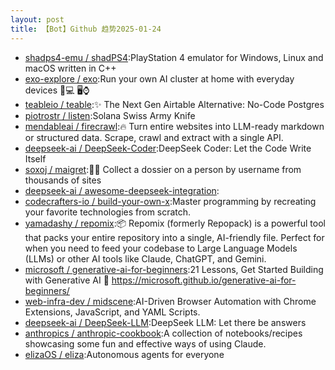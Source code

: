```yaml
---
layout: post
title: 【Bot】Github 趋势2025-01-24
---
```


* [shadps4-emu / shadPS4](https://github.com/shadps4-emu/shadPS4):PlayStation 4 emulator for Windows, Linux and macOS written in C++
* [exo-explore / exo](https://github.com/exo-explore/exo):Run your own AI cluster at home with everyday devices 📱💻 🖥️⌚
* [teableio / teable](https://github.com/teableio/teable):✨ The Next Gen Airtable Alternative: No-Code Postgres
* [piotrostr / listen](https://github.com/piotrostr/listen):Solana Swiss Army Knife
* [mendableai / firecrawl](https://github.com/mendableai/firecrawl):🔥 Turn entire websites into LLM-ready markdown or structured data. Scrape, crawl and extract with a single API.
* [deepseek-ai / DeepSeek-Coder](https://github.com/deepseek-ai/DeepSeek-Coder):DeepSeek Coder: Let the Code Write Itself
* [soxoj / maigret](https://github.com/soxoj/maigret):🕵️‍♂️ Collect a dossier on a person by username from thousands of sites
* [deepseek-ai / awesome-deepseek-integration](https://github.com/deepseek-ai/awesome-deepseek-integration):
* [codecrafters-io / build-your-own-x](https://github.com/codecrafters-io/build-your-own-x):Master programming by recreating your favorite technologies from scratch.
* [yamadashy / repomix](https://github.com/yamadashy/repomix):📦 Repomix (formerly Repopack) is a powerful tool that packs your entire repository into a single, AI-friendly file. Perfect for when you need to feed your codebase to Large Language Models (LLMs) or other AI tools like Claude, ChatGPT, and Gemini.
* [microsoft / generative-ai-for-beginners](https://github.com/microsoft/generative-ai-for-beginners):21 Lessons, Get Started Building with Generative AI 🔗 https://microsoft.github.io/generative-ai-for-beginners/
* [web-infra-dev / midscene](https://github.com/web-infra-dev/midscene):AI-Driven Browser Automation with Chrome Extensions, JavaScript, and YAML Scripts.
* [deepseek-ai / DeepSeek-LLM](https://github.com/deepseek-ai/DeepSeek-LLM):DeepSeek LLM: Let there be answers
* [anthropics / anthropic-cookbook](https://github.com/anthropics/anthropic-cookbook):A collection of notebooks/recipes showcasing some fun and effective ways of using Claude.
* [elizaOS / eliza](https://github.com/elizaOS/eliza):Autonomous agents for everyone
